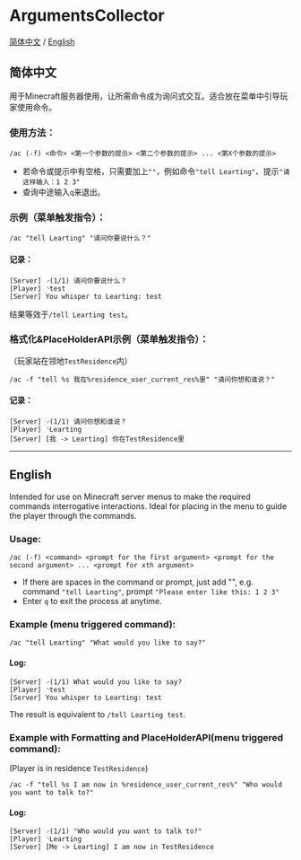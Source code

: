# ArgumentsCollector
[简体中文](#简体中文) / [English](#english)

## 简体中文
用于Minecraft服务器使用，让所需命令成为询问式交互。适合放在菜单中引导玩家使用命令。

### 使用方法：
```
/ac (-f) <命令> <第一个参数的提示> <第二个参数的提示> ... <第X个参数的提示>
```

- 若命令或提示中有空格，只需要加上`""`，例如命令`"tell Learting"`、提示`"请这样输入：1 2 3"`
- 查询中途输入`q`来退出。

### 示例（菜单触发指令）：
```
/ac "tell Learting" "请问你要说什么？"
```

#### 记录：
```
[Server] ⌌(1/1) 请问你要说什么？
[Player] ⌎test
[Server] You whisper to Learting: test
```

结果等效于`/tell Learting test`。

### 格式化&PlaceHolderAPI示例（菜单触发指令）：
（玩家站在领地`TestResidence`内）
```
/ac -f "tell %s 我在%residence_user_current_res%里" "请问你想和谁说？" 
```

#### 记录：
```
[Server] ⌌(1/1) 请问你想和谁说？
[Player] ⌎Learting
[Server] [我 -> Learting] 你在TestResidence里
```

---

## English
Intended for use on Minecraft server menus to make the required commands interrogative interactions. Ideal for placing in the menu to guide the player through the commands.

### Usage:
```
/ac (-f) <command> <prompt for the first argument> <prompt for the second argument> ... <prompt for xth argument>
```

- If there are spaces in the command or prompt, just add "", e.g. command `"tell Learting"`, prompt `"Please enter like this: 1 2 3"`
- Enter `q` to exit the process at anytime.

### Example (menu triggered command):
```
/ac "tell Learting" "What would you like to say?"
```

#### Log:
```
[Server] ⌌(1/1) What would you like to say?
[Player] ⌎test
[Server] You whisper to Learting: test
```

The result is equivalent to `/tell Learting test`.

### Example with Formatting and PlaceHolderAPI(menu triggered command):
(Player is in residence `TestResidence`)
```
/ac -f "tell %s I am now in %residence_user_current_res%" "Who would you want to talk to?"
```

#### Log:
```
[Server] ⌌(1/1) "Who would you want to talk to?"
[Player] ⌎Learting
[Server] [Me -> Learting] I am now in TestResidence
```
